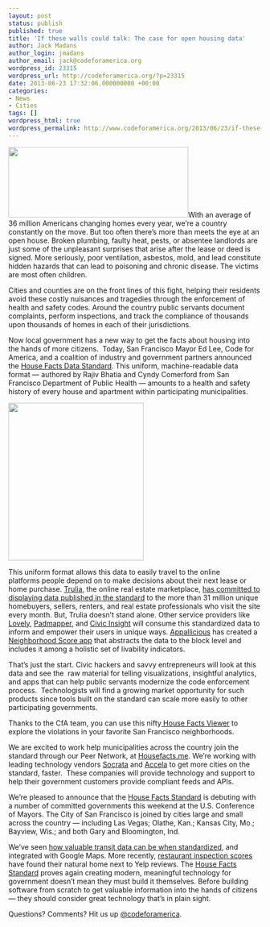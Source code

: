```yaml
---
layout: post
status: publish
published: true
title: 'If these walls could talk: The case for open housing data'
author: Jack Madans
author_login: jmadans
author_email: jack@codeforamerica.org
wordpress_id: 23315
wordpress_url: http://codeforamerica.org/?p=23315
date: 2013-06-23 17:32:06.000000000 +00:00
categories:
- News
- Cities
tags: []
wordpress_html: true
wordpress_permalink: http://www.codeforamerica.org/2013/06/23/if-these-walls-could-talk-the-case-for-open-housing-data/
---
```


<p dir="ltr"><a href="http://housefacts.me/" target="_blank"><img alt="" class="alignleft size-large wp-image-23317" height="140" src="http://codeforamerica.org/wp-content/uploads/2013/06/housefacts_headline-1024x400.jpg" title="housefacts_headline" width="358"/></a>With an average of 36 million Americans changing homes every year, we’re a country constantly on the move. But too often there’s more than meets the eye at an open house. Broken plumbing, faulty heat, pests, or absentee landlords are just some of the unpleasant surprises that arise after the lease or deed is signed. More seriously, poor ventilation, asbestos, mold, and lead constitute hidden hazards that can lead to poisoning and chronic disease. The victims are most often children.</p>
<p dir="ltr">Cities and counties are on the front lines of this fight, helping their residents avoid these costly nuisances and tragedies through the enforcement of health and safety codes. Around the country public servants document complaints, perform inspections, and track the compliance of thousands upon thousands of homes in each of their jurisdictions.</p>
<p dir="ltr">Now local government has a new way to get the facts about housing into the hands of more citizens.  Today, San Francisco Mayor Ed Lee, Code for America, and a coalition of industry and government partners announced the <a href="http://housefacts.me/" target="_blank">House Facts Data Standard</a>. This uniform, machine-readable data format — authored by Rajiv Bhatia and Cyndy Comerford from San Francisco Department of Public Health — amounts to a health and safety history of every house and apartment within participating municipalities.</p>
<p dir="ltr"><a href="http://codeforamerica.org/wp-content/uploads/2013/06/pdpmayorproject.png"><img alt="" class="size-large wp-image-23318 alignright" height="313" src="http://codeforamerica.org/wp-content/uploads/2013/06/pdpmayorproject-880x1024.png" title="pdpmayorproject" width="269"/></a></p>
<p dir="ltr">This uniform format allows this data to easily travel to the online platforms people depend on to make decisions about their next lease or home purchase. <a href="http://trulia.com">Trulia</a>, the online real estate marketplace, <a href="http://corp.truliablog.com/2013/06/21/trulia-working-with-city-of-san-francisco-to-make-building-health-and-safety-information-widely-available/" target="_blank">has committed to displaying data published in the standard</a> to the more than 31 million unique homebuyers, sellers, renters, and real estate professionals who visit the site every month. But, Trulia doesn’t stand alone. Other service providers like <a href="http://livelovely.com/" target="_blank">Lovely</a>, <a href="https://www.padmapper.com/" target="_blank">Padmapper</a>, and <a href="http://civicinsight.com/" target="_blank">Civic Insight</a> will consume this standardized data to inform and empower their users in unique ways. <a href="http://www.appallicious.com/">Appallicious</a> has created a <a href="http://www.appallicious.com/neighborhood-score/">Neighborhood Score app</a> that abstracts the data to the block level and includes it among a holistic set of livability indicators.</p>
<p dir="ltr">That’s just the start. Civic hackers and savvy entrepreneurs will look at this data and see the  raw material for telling visualizations, insightful analytics, and apps that can help public servants modernize the code enforcement process.  Technologists will find a growing market opportunity for such products since tools built on the standard can scale more easily to other participating governments.</p>
<p dir="ltr">Thanks to the CfA team, you can use this nifty<a href="http://housefacts.codeforamerica.org/SF/" target="_blank"> House Facts Viewer</a> to explore the violations in your favorite San Francisco neighborhoods.</p>
<p dir="ltr">We are excited to work help municipalities across the country join the standard through our Peer Network, at <a href="http://housefacts.me/" target="_blank">Housefacts.me</a>. We’re working with leading technology vendors <a href="http://www.socrata.com/" target="_blank">Socrata</a> and <a href="http://www.accela.com/" target="_blank">Accela</a> to get more cities on the standard, faster.  These companies will provide technology and support to help their government customers provide compliant feeds and APIs.</p>
<p dir="ltr">We’re pleased to announce that the <a href="http://housefacts.me/" target="_blank">House Facts Standard</a> is debuting with a number of committed governments this weekend at the U.S. Conference of Mayors. The City of San Francisco is joined by cities large and small across the country — including Las Vegas; Olathe, Kan.; Kansas City, Mo.; Bayview, Wis.; and both Gary and Bloomington, Ind.</p>
<p dir="ltr">We’ve seen <a href="http://sf.streetsblog.org/2010/01/05/how-google-and-portlands-trimet-set-the-standard-for-open-transit-data/" target="_blank">how valuable transit data can be when standardized</a>, and integrated with Google Maps. More recently, <a href="http://codeforamerica.org/2013/01/17/foodies-and-open-data-enthusiasts-rejoice/" target="_blank">restaurant inspection scores</a> have found their natural home next to Yelp reviews. The <a href="http://housefacts.me/" target="_blank">House Facts Standard</a> proves again creating modern, meaningful technology for government doesn’t mean they must build it themselves. Before building software from scratch to get valuable information into the hands of citizens — they should consider great technology that’s in plain sight.</p>
<p dir="ltr">Questions? Comments? Hit us up <a href="http://twitter.com/codeforamerica" target="_blank">@codeforamerica</a>.</p>

